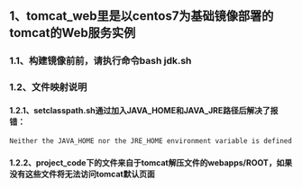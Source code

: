 ## 1、tomcat_web里是以centos7为基础镜像部署的tomcat的Web服务实例  

### 1.1、构建镜像前前，请执行命令bash jdk.sh  

### 1.2、文件映射说明  

#### 1.2.1、setclasspath.sh通过加入JAVA_HOME和JAVA_JRE路径后解决了报错：  

```bash
Neither the JAVA_HOME nor the JRE_HOME environment variable is defined At least one of these environment variable is needed to run this program
```  

#### 1.2.2、project_code下的文件来自于tomcat解压文件的webapps/ROOT，如果没有这些文件将无法访问tomcat默认页面

